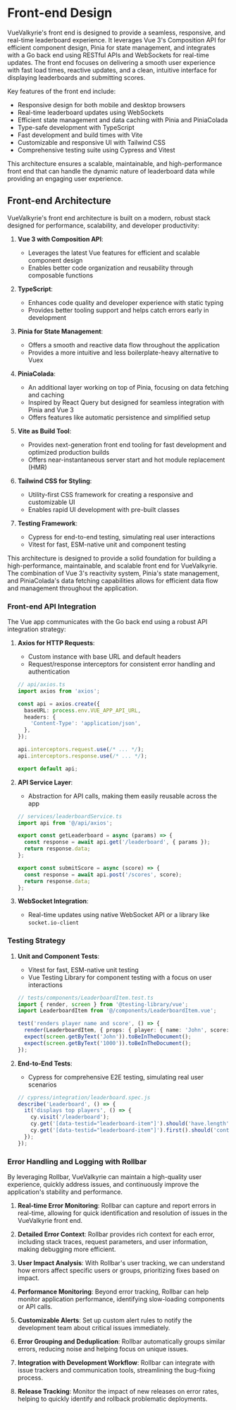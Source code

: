 # Front-end Design
VueValkyrie's front end is designed to provide a seamless, responsive, and real-time leaderboard experience. It leverages Vue 3's Composition API for efficient component design, Pinia for state management, and integrates with a Go back end using RESTful APIs and WebSockets for real-time updates. The front end focuses on delivering a smooth user experience with fast load times, reactive updates, and a clean, intuitive interface for displaying leaderboards and submitting scores.

Key features of the front end include:
- Responsive design for both mobile and desktop browsers
- Real-time leaderboard updates using WebSockets
- Efficient state management and data caching with Pinia and PiniaColada
- Type-safe development with TypeScript
- Fast development and build times with Vite
- Customizable and responsive UI with Tailwind CSS
- Comprehensive testing suite using Cypress and Vitest

This architecture ensures a scalable, maintainable, and high-performance front end that can handle the dynamic nature of leaderboard data while providing an engaging user experience.


## Front-end Architecture

VueValkyrie's front end architecture is built on a modern, robust stack designed for performance, scalability, and developer productivity:

1. **Vue 3 with Composition API**: 
   - Leverages the latest Vue features for efficient and scalable component design
   - Enables better code organization and reusability through composable functions

2. **TypeScript**: 
   - Enhances code quality and developer experience with static typing
   - Provides better tooling support and helps catch errors early in development

3. **Pinia for State Management**: 
   - Offers a smooth and reactive data flow throughout the application
   - Provides a more intuitive and less boilerplate-heavy alternative to Vuex

4. **PiniaColada**: 
   - An additional layer working on top of Pinia, focusing on data fetching and caching
   - Inspired by React Query but designed for seamless integration with Pinia and Vue 3
   - Offers features like automatic persistence and simplified setup

5. **Vite as Build Tool**: 
   - Provides next-generation front end tooling for fast development and optimized production builds
   - Offers near-instantaneous server start and hot module replacement (HMR)

6. **Tailwind CSS for Styling**: 
   - Utility-first CSS framework for creating a responsive and customizable UI
   - Enables rapid UI development with pre-built classes

7. **Testing Framework**:
   - Cypress for end-to-end testing, simulating real user interactions
   - Vitest for fast, ESM-native unit and component testing

This architecture is designed to provide a solid foundation for building a high-performance, maintainable, and scalable front end for VueValkyrie. The combination of Vue 3's reactivity system, Pinia's state management, and PiniaColada's data fetching capabilities allows for efficient data flow and management throughout the application.



### Front-end API Integration

The Vue app communicates with the Go back end using a robust API integration strategy:

1. **Axios for HTTP Requests**: 
   - Custom instance with base URL and default headers
   - Request/response interceptors for consistent error handling and authentication

   ```typescript
   // api/axios.ts
   import axios from 'axios';

   const api = axios.create({
     baseURL: process.env.VUE_APP_API_URL,
     headers: {
       'Content-Type': 'application/json',
     },
   });

   api.interceptors.request.use(/* ... */);
   api.interceptors.response.use(/* ... */);

   export default api;
   ```

2. **API Service Layer**:
   - Abstraction for API calls, making them easily reusable across the app

   ```typescript
   // services/leaderboardService.ts
   import api from '@/api/axios';

   export const getLeaderboard = async (params) => {
     const response = await api.get('/leaderboard', { params });
     return response.data;
   };

   export const submitScore = async (score) => {
     const response = await api.post('/scores', score);
     return response.data;
   };
   ```

3. **WebSocket Integration**:
   - Real-time updates using native WebSocket API or a library like `socket.io-client`


### Testing Strategy

1. **Unit and Component Tests**:
   - Vitest for fast, ESM-native unit testing
   - Vue Testing Library for component testing with a focus on user interactions

   ```typescript
   // tests/components/LeaderboardItem.test.ts
   import { render, screen } from '@testing-library/vue';
   import LeaderboardItem from '@/components/LeaderboardItem.vue';

   test('renders player name and score', () => {
     render(LeaderboardItem, { props: { player: { name: 'John', score: 1000 } } });
     expect(screen.getByText('John')).toBeInTheDocument();
     expect(screen.getByText('1000')).toBeInTheDocument();
   });
   ```

2. **End-to-End Tests**:
   - Cypress for comprehensive E2E testing, simulating real user scenarios

   ```javascript
   // cypress/integration/leaderboard.spec.js
   describe('Leaderboard', () => {
     it('displays top players', () => {
       cy.visit('/leaderboard');
       cy.get('[data-testid="leaderboard-item"]').should('have.length', 10);
       cy.get('[data-testid="leaderboard-item"]').first().should('contain', 'Rank #1');
     });
   });
   ```

### Error Handling and Logging with Rollbar

By leveraging Rollbar, VueValkyrie can maintain a high-quality user experience, quickly address issues, and continuously improve the application's stability and performance. 

1. **Real-time Error Monitoring**: Rollbar can capture and report errors in real-time, allowing for quick identification and resolution of issues in the VueValkyrie front end.

2. **Detailed Error Context**: Rollbar provides rich context for each error, including stack traces, request parameters, and user information, making debugging more efficient.

3. **User Impact Analysis**: With Rollbar's user tracking, we can understand how errors affect specific users or groups, prioritizing fixes based on impact.

4. **Performance Monitoring**: Beyond error tracking, Rollbar can help monitor application performance, identifying slow-loading components or API calls.

5. **Customizable Alerts**: Set up custom alert rules to notify the development team about critical issues immediately.

6. **Error Grouping and Deduplication**: Rollbar automatically groups similar errors, reducing noise and helping focus on unique issues.

7. **Integration with Development Workflow**: Rollbar can integrate with issue trackers and communication tools, streamlining the bug-fixing process.

8. **Release Tracking**: Monitor the impact of new releases on error rates, helping to quickly identify and rollback problematic deployments.
